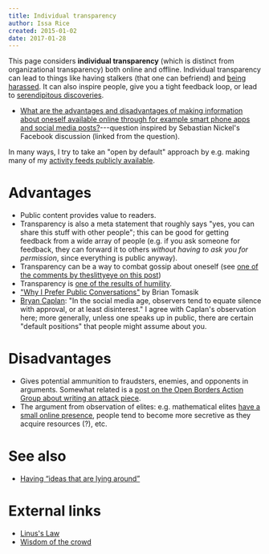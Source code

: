 ```yaml
---
title: Individual transparency
author: Issa Rice
created: 2015-01-02
date: 2017-01-28
---
```


This page considers **individual transparency** (which is distinct from organizational transparency) both online and offline.
Individual transparency can lead to things like having stalkers (that one can befriend) and [being harassed](harassment).
It can also inspire people, give you a tight feedback loop, or lead to [serendipitous discoveries](https://www.quora.com/What-is-the-secret-to-finding-the-right-peers/answer/Alex-K-Chen).

- [What are the advantages and disadvantages of making information about oneself available online through for example smart phone apps and social media posts?](https://www.quora.com/What-are-the-advantages-and-disadvantages-of-making-information-about-oneself-available-online-through-for-example-smart-phone-apps-and-social-media-posts)---question inspired by Sebastian Nickel's Facebook discussion (linked from the question).

In many ways, I try to take an "open by default" approach by e.g. making many
of my [activity feeds publicly
available](https://issarice.com/#activity-feeds).

# Advantages

- Public content provides value to readers.
- Transparency is also a meta statement that roughly says "yes, you can share this stuff with other people"; this can be good for getting feedback from a wide array of people (e.g. if you ask someone for feedback, they can forward it to others *without having to ask you for permission*, since everything is public anyway).
- Transparency can be a way to combat gossip about oneself (see [one of the comments
  by
  theslittyeye on this post](http://www.overcomingbias.com/2011/07/regulating-gossip.html))
- Transparency is [one of the results of humility][holden_humility].
- ["Why I Prefer Public Conversations"](http://reducing-suffering.org/why-i-prefer-public-conversations/) by Brian Tomasik
- [Bryan Caplan](http://econlog.econlib.org/archives/2017/01/some_default_as.html):
  "In the social media age, observers tend to equate silence with approval, or
  at least disinterest."
  I agree with Caplan's observation here; more generally, unless one speaks up
  in public, there are certain "default positions" that people might assume
  about you.

# Disadvantages

- Gives potential ammunition to fraudsters, enemies, and opponents in
  arguments.
  Somewhat related is a [post on the Open Borders Action Group about writing an
  attack piece](https://www.facebook.com/groups/openborders/permalink/616873458409379/).
- The argument from observation of elites: e.g. mathematical elites [have
  a small online presence](http://lesswrong.com/lw/hky/the_paucity_of_elites_online/),
  people tend to become more secretive as they acquire resources (?), etc.

# See also

- [Having “ideas that are lying
  around”](wiki/having-ideas-that-are-lying-around.md)

# External links

- [Linus's Law](https://en.wikipedia.org/wiki/Linus%27s_Law)
- [Wisdom of the crowd](https://en.wikipedia.org/wiki/Wisdom_of_the_crowd)

[holden_humility]: http://blog.givewell.org/2007/12/27/transparency-measurement-humility/ "Holden Karnofsky. “Transparency, measurement, humility”. December 27, 2007. The GiveWell Blog."
